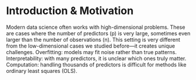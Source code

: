 # Introduction & Motivation
Modern data science often works with high-dimensional problems. These are cases where the number of predictors (p) is very large, sometimes even larger than the number of observations (n). This setting is very different from the low-dimensional cases we studied before—it creates unique challenges. Overfitting: models may fit noise rather than true patterns. Interpretability: with many predictors, it is unclear which ones truly matter. Computation: handling thousands of predictors is difficult for methods like ordinary least squares (OLS).